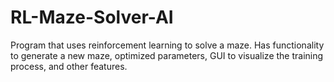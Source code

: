 # RL-Maze-Solver-AI
Program that uses reinforcement learning to solve a maze. Has functionality to generate a new maze, optimized parameters, GUI to visualize the training process, and other features. 
